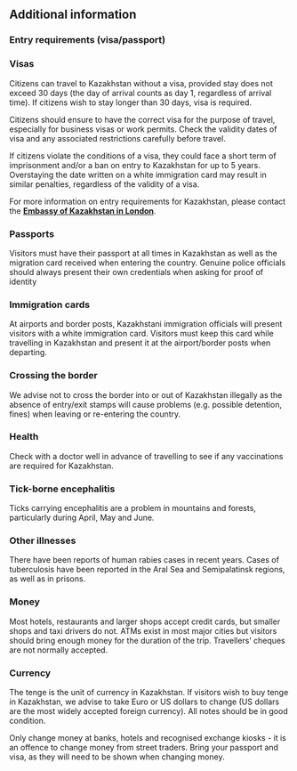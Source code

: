 ## Additional information

### **Entry requirements (visa/passport)**

### **Visas**

Citizens can travel to Kazakhstan without a visa, provided stay does not exceed 30 days (the day of arrival counts as day 1, regardless of arrival time). If citizens wish to stay longer than 30 days, visa is required.

Citizens should ensure to have the correct visa for the purpose of travel, especially for business visas or work permits. Check the validity dates of visa and any associated restrictions carefully before travel.

If citizens violate the conditions of a visa, they could face a short term of imprisonment and/or a ban on entry to Kazakhstan for up to 5 years. Overstaying the date written on a white immigration card may result in similar penalties, regardless of the validity of a visa.

For more information on entry requirements for Kazakhstan, please contact the [**Embassy of Kazakhstan in London**](https://www.gov.kz/memleket/entities/mfa-london?lang=en).

### **Passports**

Visitors must have their passport at all times in Kazakhstan as well as the migration card received when entering the country. Genuine police officials should always present their own credentials when asking for proof of identity

### **Immigration cards**

At airports and border posts, Kazakhstani immigration officials will present visitors with a white immigration card. Visitors must keep this card while travelling in Kazakhstan and present it at the airport/border posts when departing.

### **Crossing the border**

We advise not to cross the border into or out of Kazakhstan illegally as the absence of entry/exit stamps will cause problems (e.g. possible detention, fines) when leaving or re-entering the country.

### **Health**

Check with a doctor well in advance of travelling to see if any vaccinations are required for Kazakhstan.

### **Tick-borne encephalitis**

Ticks carrying encephalitis are a problem in mountains and forests, particularly during April, May and June.

### **Other illnesses**

There have been reports of human rabies cases in recent years. Cases of tuberculosis have been reported in the Aral Sea and Semipalatinsk regions, as well as in prisons.

### **Money**

Most hotels, restaurants and larger shops accept credit cards, but smaller shops and taxi drivers do not. ATMs exist in most major cities but visitors should bring enough money for the duration of the trip. Travellers’ cheques are not normally accepted.

### **Currency**

The tenge is the unit of currency in Kazakhstan. If visitors wish to buy tenge in Kazakhstan, we advise to take Euro or US dollars to change (US dollars are the most widely accepted foreign currency). All notes should be in good condition.

Only change money at banks, hotels and recognised exchange kiosks - it is an offence to change money from street traders. Bring your passport and visa, as they will need to be shown when changing money.